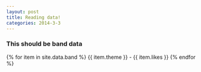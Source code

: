 ```yaml
---
layout: post
title: Reading data!
categories: 2014-3-3
---
```


### This should be band data

{% for item in site.data.band %}
  {{ item.theme }} - {{ item.likes }}
{% endfor %}
